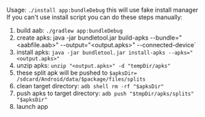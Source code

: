 Usage:
`./install app:bundleDebug`
this will use fake install manager\
If you can't use install script you can do these steps manually:
1. build aab: `./gradlew app:bundleDebug`
1. create apks: java -jar bundletool.jar build-apks --bundle="<aabfile.aab>" --output="<output.apks>" --connected-device`
1. install apks: `java -jar bundletool.jar install-apks --apks="<output.apks>"`
1. unzip apks: `unzip "<output.apks>" -d "tempDir/apks"`
1. these split apk will be pushed to `$apksDir= /sdcard/Android/data/$package/files/splits`
1. clean target directory: `adb shell rm -rf "$apksDir"`
1. push apks to target directory: `adb push "$tmpDir/apks/splits" "$apksDir"`
1. launch app
